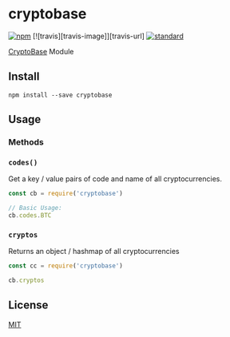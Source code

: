 cryptobase
=============

[![npm][npm-image]][npm-url]
[![travis][travis-image]][travis-url]
[![standard][standard-image]][standard-url]

[npm-image]: https://img.shields.io/npm/v/cryptobase.svg?style=flat-square
[npm-url]: https://www.npmjs.com/package/cryptobase
[standard-image]: https://img.shields.io/badge/code%20style-standard-brightgreen.svg?style=flat-square
[standard-url]: http://npm.im/standard

[CryptoBase](https://github.com/oderayi/cryptobase) Module

Install
-------

    npm install --save cryptobase


Usage
-----

### Methods

### `codes()`

Get a key / value pairs of code and name of all cryptocurrencies.

```js
const cb = require('cryptobase')

// Basic Usage:
cb.codes.BTC

```

### `cryptos`

Returns an object / hashmap of all cryptocurrencies


```js
const cc = require('cryptobase')

cb.cryptos

```

## License

[MIT](LICENSE.md)
